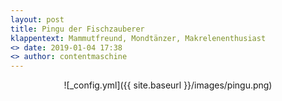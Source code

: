```yaml
---
layout: post
title: Pingu der Fischzauberer
klappentext: Mammutfreund, Mondtänzer, Makrelenenthusiast
<> date: 2019-01-04 17:38
<> author: contentmaschine
---
```


<div align="center">

![_config.yml]({{ site.baseurl }}/images/pingu.png)

</div>
